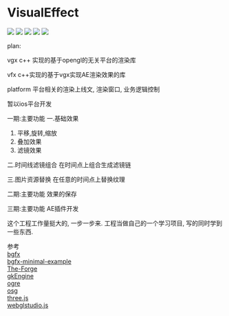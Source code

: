 # VisualEffect

[![](https://p1-jj.byteimg.com/tos-cn-i-t2oaga2asx/gold-user-assets/2017/12/13/1604ec3c62a7de14~tplv-t2oaga2asx-image.image)](https://travis-ci.org/Alamofire/Alamofire) ![](https://img.shields.io/badge/language-c++-orange.svg) ![](https://img.shields.io/badge/language-objective-orange.svg) ![](https://img.shields.io/badge/language-java-orange.svg) ![](https://img.shields.io/badge/license-Apache-3CB371.svg)


plan:

vgx
c++ 实现的基于opengl的无关平台的渲染库

vfx
c++实现的基于vgx实现AE渲染效果的库

platform
平台相关的渲染上线文, 渲染窗口, 业务逻辑控制

暂以ios平台开发
 
一期:主要功能
一.基础效果
1. 平移,旋转,缩放
2. 叠加效果
3. 滤镜效果

二.时间线滤镜组合
在时间点上组合生成滤镜链

三.图片资源替换
在任意的时间点上替换纹理

二期:主要功能
效果的保存

三期:主要功能
AE插件开发

这个工程工作量挺大的, 一步一步来. 工程当做自己的一个学习项目, 写的同时学到一些东西. 

参考<br/>
[bgfx](https://github.com/bkaradzic/bgfx)<br/>
[bgfx-minimal-example](https://github.com/jpcy/bgfx-minimal-example)<br/>
[The-Forge](https://github.com/ConfettiFX/The-Forge)<br/>
[gkEngine](https://github.com/gameknife/gkEngine)<br/>
[ogre](https://github.com/OGRECave/ogre)<br/>
[osg](https://github.com/gwaldron/osgearth)<br/>
[three.js](https://github.com/mrdoob/three.js)<br/>
[webglstudio.js](https://github.com/jagenjo/webglstudio.js)<br/>
